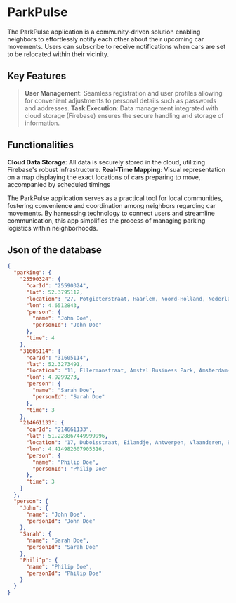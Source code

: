 # ParkPulse

The ParkPulse application is a community-driven solution enabling neighbors to effortlessly notify each other about their upcoming car movements. Users can subscribe to receive notifications when cars are set to be relocated within their vicinity.

## Key Features

   > **User Management**: Seamless registration and user profiles allowing for convenient adjustments to personal details such as passwords and addresses.
   > **Task Execution**: Data management integrated with cloud storage (Firebase) ensures the secure handling and storage of information.
   

## Functionalities

   **Cloud Data Storage**: All data is securely stored in the cloud, utilizing Firebase's robust infrastructure.
   **Real-Time Mapping**: Visual representation on a map displaying the exact locations of cars preparing to move, accompanied by scheduled timings

The ParkPulse application serves as a practical tool for local communities, fostering convenience and coordination among neighbors regarding car movements. By harnessing technology to connect users and streamline communication, this app simplifies the process of managing parking logistics within neighborhoods.

## Json of the database

```json
{
  "parking": {
    "25590324": {
      "carId": "25590324",
      "lat": 52.3795112,
      "location": "27, Potgieterstraat, Haarlem, Noord-Holland, Nederland, 2032 VM, Nederland",
      "lon": 4.6512843,
      "person": {
        "name": "John Doe",
        "personId": "John Doe"
      },
      "time": 4
    },
    "31605114": {
      "carId": "31605114",
      "lat": 52.3273491,
      "location": "11, Ellermanstraat, Amstel Business Park, Amsterdam-Duivendrecht, Ouder-Amstel, Noord-Holland, Nederland, 1114 AK, Nederland",
      "lon": 4.9299273,
      "person": {
        "name": "Sarah Doe",
        "personId": "Sarah Doe"
      },
      "time": 3
    },
    "214661133": {
      "carId": "214661133",
      "lat": 51.228867449999996,
      "location": "17, Duboisstraat, Eilandje, Antwerpen, Vlaanderen, België / Belgique / Belgien",
      "lon": 4.414982607905316,
      "person": {
        "name": "Philip Doe",
        "personId": "Philip Doe"
      },
      "time": 3
    }
  },
  "person": {
    "John": {
      "name": "John Doe",
      "personId": "John Doe"
    },
    "Sarah": {
      "name": "Sarah Doe",
      "personId": "Sarah Doe"
    },
    "Phili^p": {
      "name": "Philip Doe",
      "personId": "Philip Doe"
    }
  }
}
```

